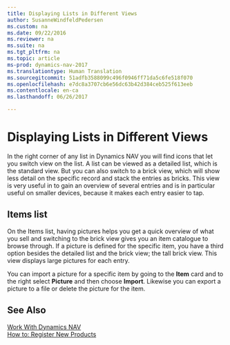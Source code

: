 ```yaml
---
title: Displaying Lists in Different Views
author: SusanneWindfeldPedersen
ms.custom: na
ms.date: 09/22/2016
ms.reviewer: na
ms.suite: na
ms.tgt_pltfrm: na
ms.topic: article
ms-prod: dynamics-nav-2017
ms.translationtype: Human Translation
ms.sourcegitcommit: 51adfb3588099c496f0946ff71da5c6fe518f070
ms.openlocfilehash: e7dc8a3707cb6e56dc63b42d384ceb525f613eeb
ms.contentlocale: en-ca
ms.lasthandoff: 06/26/2017

---
```


# <a name="displaying-lists-in-different-views"></a>Displaying Lists in Different Views
In the right corner of any list in Dynamics NAV you will find icons that let you switch view on the list. A list can be viewed as a detailed list, which is the standard view. But you can also switch to a brick view, which will show less detail on the specific record and stack the entries as bricks. This view is very useful in to gain an overview of several entries and is in particular useful on smaller devices, because it makes each entry easier to tap.

## <a name="items-list"></a>Items list
On the Items list, having pictures helps you get a quick overview of what you sell and switching to the brick view gives you an item catalogue to browse through. If a picture is defined for the specific item, you have a third option besides the detailed list and the brick view; the tall brick view. This view displays large pictures for each entry.

You can import a picture for a specific item by going to the **Item** card and to the right select **Picture** and then choose **Import**. Likewise you can export a picture to a file or delete the picture for the item.  

## <a name="see-also"></a>See Also
[Work With Dynamics NAV](ui-work-product.md)  
[How to: Register New Products](inventory-how-register-new-products.md)  

